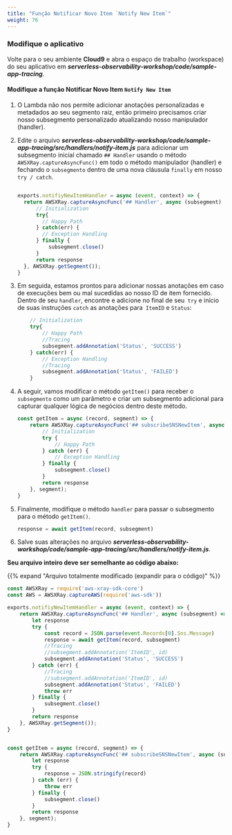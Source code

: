 ```yaml
---
title: "Função Notificar Novo Item `Notify New Item`"
weight: 76
---
```


### Modifique o aplicativo

Volte para o seu ambiente **Cloud9** e abra o espaço de trabalho (workspace) do seu aplicativo em ***serverless-observability-workshop/code/sample-app-tracing***.

#### Modifique a função Notificar Novo Item `Notify New Item`

1. O Lambda não nos permite adicionar anotações personalizadas e metadados ao seu segmento raiz, então primeiro precisamos criar nosso subsegmento personalizado atualizando nosso manipulador (handler).

1. Edite o arquivo ***serverless-observability-workshop/code/sample-app-tracing/src/handlers/notify-item.js*** para adicionar um subsegmento inicial chamado `## Handler` usando o método `AWSXRay.captureAsyncFunc()` em todo o método manipulador (handler) e fechando o `subsegmento` dentro de uma nova cláusula `finally` em nosso` try / catch`.

    ```javascript

    exports.notifiyNewItemHandler = async (event, context) => {
      return AWSXRay.captureAsyncFunc('## Handler', async (subsegment) => {
          // Initialization
          try{
            // Happy Path
          } catch(err) {
            // Exception Handling
          } finally {
              subsegment.close()
          }
          return response
      }, AWSXRay.getSegment());
    }
    ```

1. Em seguida, estamos prontos para adicionar nossas anotações em caso de execuções bem ou mal sucedidas ao nosso ID de item fornecido. Dentro de seu `handler`, encontre e adicione no final de seu` try` e início de suas instruções `catch` as anotações para` ItemID` e `Status`:

    ````javascript
        // Initialization
        try{
            // Happy Path
            //Tracing
            subsegment.addAnnotation('Status', 'SUCCESS')
        } catch(err) {
            // Exception Handling
            //Tracing
            subsegment.addAnnotation('Status', 'FAILED')
        }
    ````

1. A seguir, vamos modificar o método `getItem()` para receber o `subsegmento` como um parâmetro e criar um subsegmento adicional para capturar qualquer lógica de negócios dentro deste método.

    ```javascript
    const getItem = async (record, segment) => {
        return AWSXRay.captureAsyncFunc('## subscribeSNSNewItem', async (subsegment) => {
            // Initialization
            try {
                // Happy Path
            } catch (err) {
                // Exception Handling
            } finally {
                subsegment.close()
            }
            return response
        }, segment);
    }
    ```

1. Finalmente, modifique o método `handler` para passar o subsegmento para o método `getItem()`.
   
    ```javascript
    response = await getItem(record, subsegment)
    ```

1. Salve suas alterações no arquivo ***serverless-observability-workshop/code/sample-app-tracing/src/handlers/notify-item.js***.

**Seu arquivo inteiro deve ser semelhante ao código abaixo:**

{{% expand "Arquivo totalmente modificado (expandir para o código)" %}}

```javascript
const AWSXRay = require('aws-xray-sdk-core')
const AWS = AWSXRay.captureAWS(require('aws-sdk'))

exports.notifiyNewItemHandler = async (event, context) => {
    return AWSXRay.captureAsyncFunc('## Handler', async (subsegment) => {
        let response
        try {
            const record = JSON.parse(event.Records[0].Sns.Message)
            response = await getItem(record, subsegment)
            //Tracing
            //subsegment.addAnnotation('ItemID', id)
            subsegment.addAnnotation('Status', 'SUCCESS')
        } catch (err) {
            //Tracing
            //subsegment.addAnnotation('ItemID', id)
            subsegment.addAnnotation('Status', 'FAILED')
            throw err
        } finally {
            subsegment.close()
        }
        return response
    }, AWSXRay.getSegment());
}


const getItem = async (record, segment) => {
    return AWSXRay.captureAsyncFunc('## subscribeSNSNewItem', async (subsegment) => {
        let response
        try {
            response = JSON.stringify(record)
        } catch (err) {
            throw err
        } finally {
            subsegment.close()
        }
        return response
    }, segment);
}
```